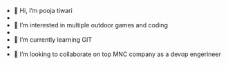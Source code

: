- 👋 Hi, I’m pooja tiwari
- <br>
- 👀 I’m interested in multiple outdoor games and coding
- <br>
- 🌱 I’m currently learning GIT
- <br>
- 💞️ I’m looking to collaborate on top MNC company as a devop engerineer

